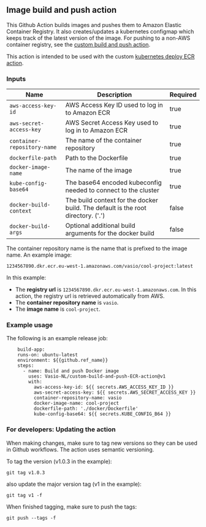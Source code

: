 ## Image build and push action

This Github Action builds images and pushes them to Amazon Elastic Container Registry.
It also creates/updates a kubernetes configmap which keeps track of the latest version of the image.
For pushing to a non-AWS container registry, see the [custom build and push action](https://github.com/Vasio-NL/custom-build-and-push-action).

This action is intended to be used with the custom [kubernetes deploy ECR action](https://github.com/Vasio-NL/custom-k8s-deploy-ECR-action).


### Inputs

| Name | Description                                                                     | Required |
| --- |---------------------------------------------------------------------------------| --- |
| `aws-access-key-id` | AWS Access Key ID used to log in to Amazon ECR                                                  | true |
| `aws-secret-access-key` | AWS Secret Access Key used to log in to Amazon ECR                                             | true |
| `container-repository-name` | The name of the container repository                                            | true |
| `dockerfile-path` | Path to the Dockerfile                                                          | true |
| `docker-image-name` | The name of the image                                                           | true |
| `kube-config-base64` | The base64 encoded kubeconfig needed to connect to the cluster                  | true |
| `docker-build-context` | The build context for the docker build. The default is the root directory. ('.') | false |
| `docker-build-args` | Optional additional build arguments for the docker build                        | false |

The container repository name is the name that is prefixed to the image name. An example image:

`1234567890.dkr.ecr.eu-west-1.amazonaws.com/vasio/cool-project:latest`

In this example:
- The <b>registry url</b> is `1234567890.dkr.ecr.eu-west-1.amazonaws.com`. In this action, the registry url is retrieved automatically from AWS.
- The <b>container repository name</b> is `vasio`.
- The <b>image name</b> is `cool-project`.


### Example usage

The following is an example release job:

```
    build-app:
    runs-on: ubuntu-latest
    environment: ${{github.ref_name}}
    steps:
      - name: Build and push Docker image
        uses: Vasio-NL/custom-build-and-push-ECR-action@v1
        with:
          aws-access-key-id: ${{ secrets.AWS_ACCESS_KEY_ID }}
          aws-secret-access-key: ${{ secrets.AWS_SECRET_ACCESS_KEY }}
          container-repository-name: vasio
          docker-image-name: cool-project
          dockerfile-path: './docker/Dockerfile'
          kube-config-base64: ${{ secrets.KUBE_CONFIG_B64 }}
```

### For developers: Updating the action
When making changes, make sure to tag new versions so they can be used in Github workflows. The action uses semantic versioning.

To tag the version (v1.0.3 in the example):

`git tag v1.0.3`

also update the major version tag (v1 in the example):

`git tag v1 -f`

When finished tagging, make sure to push the tags:

`git push --tags -f`
